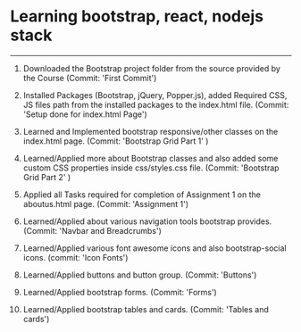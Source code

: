# Learning bootstrap, react, nodejs stack
------------------------------------------
1) Downloaded the Bootstrap project folder from the source provided by the Course (Commit: 'First Commit')

2) Installed Packages (Bootstrap, jQuery, Popper.js), added Required CSS, JS files path from the installed packages to the index.html file. (Commit: 'Setup done for index.html Page')

3) Learned and Implemented bootstrap responsive/other classes on the index.html page. (Commit: 'Bootstrap Grid Part 1' )

4) Learned/Applied more about Bootstrap classes and also added some custom CSS properties inside css/styles.css file. (Commit: 'Bootstrap Grid Part 2' )

5) Applied all Tasks required for completion of Assignment 1 on the aboutus.html page. (Commit: 'Assignment 1')

6) Learned/Applied about various navigation tools bootstrap provides. (Commit: 'Navbar and Breadcrumbs')

7) Learned/Applied various font awesome icons and also bootstrap-social icons. (commit: 'Icon Fonts')

8) Learned/Applied buttons and button group. (Commit: 'Buttons')

9) Learned/Applied bootstrap forms. (Commit: 'Forms')

10) Learned/Applied bootstrap tables and cards. (Commit: 'Tables and cards')
